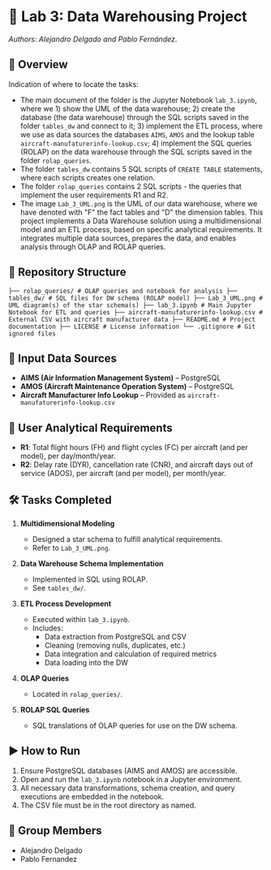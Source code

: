 # 🛫 Lab 3: Data Warehousing Project
 
 *Authors: Alejandro Delgado and Pablo Fernández*. 
 ## 📌 Overview
 
 Indication of where to locate the tasks:
 - The main document of the folder is the Jupyter Notebook `lab_3.ipynb`, where we 1) show the UML of the data warehouse; 2) create the database (the data warehouse) through the SQL scripts saved in the folder `tables_dw` and connect to it; 3) implement the ETL process, where we use as data sources the databases `AIMS`, `AMOS` and the lookup table `aircraft-manufaturerinfo-lookup.csv`; 4) implement the SQL queries (ROLAP) on the data warehouse through the SQL scripts saved in the folder `rolap_queries`.
 - The folder `tables_dw` contains 5 SQL scripts of `CREATE TABLE` statements, where each scripts creates one relation.
 - The folder `rolap_queries` contains 2 SQL scripts - the queries that implement the user requirements R1 and R2.
 - The image `Lab_3_UML.png` is the UML of our data warehouse, where we have denoted with "F" the fact tables and "D" the dimension tables.
 This project implements a Data Warehouse solution using a multidimensional model and an ETL process, based on specific analytical requirements. It integrates multiple data sources, prepares the data, and enables analysis through OLAP and ROLAP queries.
 
 ## 📁 Repository Structure
 
``` ├── rolap_queries/ # OLAP queries and notebook for analysis ├── tables_dw/ # SQL files for DW schema (ROLAP model) ├── Lab_3_UML.png # UML diagram(s) of the star schema(s) ├── lab_3.ipynb # Main Jupyter Notebook for ETL and queries ├── aircraft-manufaturerinfo-lookup.csv # External CSV with aircraft manufacturer data ├── README.md # Project documentation ├── LICENSE # License information └── .gitignore # Git ignored files ``` 
 
 ## 🧩 Input Data Sources
 
 - **AIMS (Air Information Management System)** – PostgreSQL
 - **AMOS (Aircraft Maintenance Operation System)** – PostgreSQL
 - **Aircraft Manufacturer Info Lookup** – Provided as `aircraft-manufaturerinfo-lookup.csv`
 
 ## 🎯 User Analytical Requirements
 
 - **R1**: Total flight hours (FH) and flight cycles (FC) per aircraft (and per model), per day/month/year.
 - **R2**: Delay rate (DYR), cancellation rate (CNR), and aircraft days out of service (ADOS), per aircraft (and per model), per month/year.
 
 ## 🛠️ Tasks Completed
 
 1. **Multidimensional Modeling**  
    - Designed a star schema to fulfill analytical requirements.
    - Refer to `Lab_3_UML.png`.
 
 2. **Data Warehouse Schema Implementation**  
    - Implemented in SQL using ROLAP.
    - See `tables_dw/`.
 
 3. **ETL Process Development**  
    - Executed within `lab_3.ipynb`.
    - Includes:
      - Data extraction from PostgreSQL and CSV
      - Cleaning (removing nulls, duplicates, etc.)
      - Data integration and calculation of required metrics
      - Data loading into the DW
 
 4. **OLAP Queries**  
    - Located in `rolap_queries/`.
 
 5. **ROLAP SQL Queries**  
    - SQL translations of OLAP queries for use on the DW schema.
 
 ## ▶️ How to Run
 
 1. Ensure PostgreSQL databases (AIMS and AMOS) are accessible.
 2. Open and run the `lab_3.ipynb` notebook in a Jupyter environment.
 3. All necessary data transformations, schema creation, and query executions are embedded in the notebook.
 4. The CSV file must be in the root directory as named.
 
 ## 👥 Group Members
 
 - Alejandro Delgado
 - Pablo Fernandez
